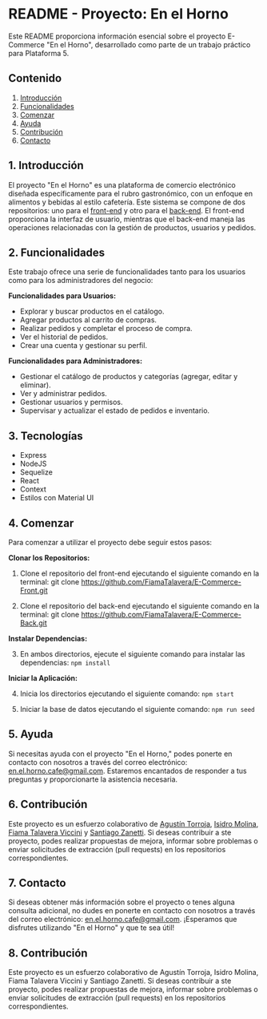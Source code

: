 # README - Proyecto: En el Horno

Este README proporciona información esencial sobre el proyecto E-Commerce "En el Horno", desarrollado como parte de un trabajo práctico para Plataforma 5.

## Contenido

1. [Introducción](#introducción)
2. [Funcionalidades](#funcionalidades)
3. [Comenzar](#comenzar)
4. [Ayuda](#ayuda)
5. [Contribución](#contribución)
6. [Contacto](#contacto)

## 1. Introducción

El proyecto "En el Horno" es una plataforma de comercio electrónico diseñada específicamente para el rubro gastronómico, con un enfoque en alimentos y bebidas al estilo cafetería. Este sistema se compone de dos repositorios: uno para el [front-end](https://github.com/FiamaTalavera/E-Commerce-Front) y otro para el [back-end](https://github.com/FiamaTalavera/E-Commerce-Back). El front-end proporciona la interfaz de usuario, mientras que el back-end maneja las operaciones relacionadas con la gestión de productos, usuarios y pedidos.

## 2. Funcionalidades

Este trabajo ofrece una serie de funcionalidades tanto para los usuarios como para los administradores del negocio:

**Funcionalidades para Usuarios:**
- Explorar y buscar productos en el catálogo.
- Agregar productos al carrito de compras.
- Realizar pedidos y completar el proceso de compra.
- Ver el historial de pedidos.
- Crear una cuenta y gestionar su perfil.

**Funcionalidades para Administradores:**
- Gestionar el catálogo de productos y categorías (agregar, editar y eliminar).
- Ver y administrar pedidos.
- Gestionar usuarios y permisos.
- Supervisar y actualizar el estado de pedidos e inventario.

## 3. Tecnologías

- Express
- NodeJS
- Sequelize
- React
- Context
- Estilos con Material UI

## 4. Comenzar

Para comenzar a utilizar el proyecto debe seguir estos pasos:

**Clonar los Repositorios:**

1. Clone el repositorio del front-end ejecutando el siguiente comando en la terminal:
git clone https://github.com/FiamaTalavera/E-Commerce-Front.git

2. Clone el repositorio del back-end ejecutando el siguiente comando en la terminal:
git clone https://github.com/FiamaTalavera/E-Commerce-Back.git


**Instalar Dependencias:**

3. En ambos directorios, ejecute el siguiente comando para instalar las dependencias:
```npm install```


**Iniciar la Aplicación:**

4. Inicia los directorios ejecutando el siguiente comando:
```npm start```

5. Iniciar la base de datos ejecutando el siguiente comando:
```npm run seed```


## 5. Ayuda

Si necesitas ayuda con el proyecto "En el Horno," podes ponerte en contacto con nosotros a través del correo electrónico: [en.el.horno.cafe@gmail.com](mailto:en.el.horno.cafe@gmail.com). Estaremos encantados de responder a tus preguntas y proporcionarte la asistencia necesaria.

## 6. Contribución

Este proyecto es un esfuerzo colaborativo de [Agustín Torroja](https://github.com/agtorroja), [Isidro Molina](https://github.com/Isidro-Molina), [Fiama Talavera Viccini](https://github.com/FiamaTalavera) y [Santiago Zanetti](https://github.com/santiagozanetti). Si deseas contribuir a ste proyecto, podes realizar propuestas de mejora, informar sobre problemas o enviar solicitudes de extracción (pull requests) en los repositorios correspondientes.

## 7. Contacto

Si deseas obtener más información sobre el proyecto o tenes alguna consulta adicional, no dudes en ponerte en contacto con nosotros a través del correo electrónico: [en.el.horno.cafe@gmail.com](mailto:en.el.horno.cafe@gmail.com). ¡Esperamos que disfrutes utilizando "En el Horno" y que te sea útil!

## 8. Contribución

Este proyecto es un esfuerzo colaborativo de Agustín Torroja, Isidro Molina, Fiama Talavera Viccini y Santiago Zanetti. Si deseas contribuir a ste proyecto, podes realizar propuestas de mejora, informar sobre problemas o enviar solicitudes de extracción (pull requests) en los repositorios correspondientes.
